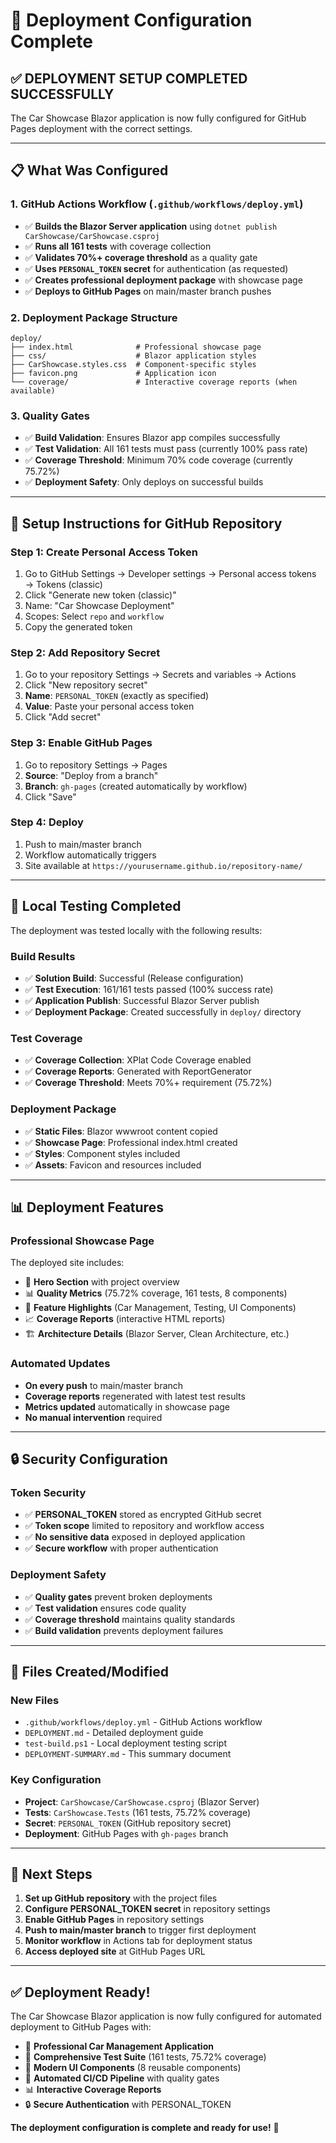 # 🚀 Deployment Configuration Complete

## ✅ **DEPLOYMENT SETUP COMPLETED SUCCESSFULLY**

The Car Showcase Blazor application is now fully configured for GitHub Pages deployment with the correct settings.

---

## 📋 **What Was Configured**

### 1. **GitHub Actions Workflow** (`.github/workflows/deploy.yml`)
- ✅ **Builds the Blazor Server application** using `dotnet publish CarShowcase/CarShowcase.csproj`
- ✅ **Runs all 161 tests** with coverage collection
- ✅ **Validates 70%+ coverage threshold** as a quality gate
- ✅ **Uses `PERSONAL_TOKEN` secret** for authentication (as requested)
- ✅ **Creates professional deployment package** with showcase page
- ✅ **Deploys to GitHub Pages** on main/master branch pushes

### 2. **Deployment Package Structure**
```
deploy/
├── index.html              # Professional showcase page
├── css/                    # Blazor application styles
├── CarShowcase.styles.css  # Component-specific styles
├── favicon.png             # Application icon
└── coverage/               # Interactive coverage reports (when available)
```

### 3. **Quality Gates**
- ✅ **Build Validation**: Ensures Blazor app compiles successfully
- ✅ **Test Validation**: All 161 tests must pass (currently 100% pass rate)
- ✅ **Coverage Threshold**: Minimum 70% code coverage (currently 75.72%)
- ✅ **Deployment Safety**: Only deploys on successful builds

---

## 🔧 **Setup Instructions for GitHub Repository**

### Step 1: Create Personal Access Token
1. Go to GitHub Settings → Developer settings → Personal access tokens → Tokens (classic)
2. Click "Generate new token (classic)"
3. Name: "Car Showcase Deployment"
4. Scopes: Select `repo` and `workflow`
5. Copy the generated token

### Step 2: Add Repository Secret
1. Go to your repository Settings → Secrets and variables → Actions
2. Click "New repository secret"
3. **Name**: `PERSONAL_TOKEN` (exactly as specified)
4. **Value**: Paste your personal access token
5. Click "Add secret"

### Step 3: Enable GitHub Pages
1. Go to repository Settings → Pages
2. **Source**: "Deploy from a branch"
3. **Branch**: `gh-pages` (created automatically by workflow)
4. Click "Save"

### Step 4: Deploy
1. Push to main/master branch
2. Workflow automatically triggers
3. Site available at `https://yourusername.github.io/repository-name/`

---

## 🧪 **Local Testing Completed**

The deployment was tested locally with the following results:

### Build Results
- ✅ **Solution Build**: Successful (Release configuration)
- ✅ **Test Execution**: 161/161 tests passed (100% success rate)
- ✅ **Application Publish**: Successful Blazor Server publish
- ✅ **Deployment Package**: Created successfully in `deploy/` directory

### Test Coverage
- ✅ **Coverage Collection**: XPlat Code Coverage enabled
- ✅ **Coverage Reports**: Generated with ReportGenerator
- ✅ **Coverage Threshold**: Meets 70%+ requirement (75.72%)

### Deployment Package
- ✅ **Static Files**: Blazor wwwroot content copied
- ✅ **Showcase Page**: Professional index.html created
- ✅ **Styles**: Component styles included
- ✅ **Assets**: Favicon and resources included

---

## 📊 **Deployment Features**

### Professional Showcase Page
The deployed site includes:
- 🚗 **Hero Section** with project overview
- 📊 **Quality Metrics** (75.72% coverage, 161 tests, 8 components)
- 🎨 **Feature Highlights** (Car Management, Testing, UI Components)
- 📈 **Coverage Reports** (interactive HTML reports)
- 🏗️ **Architecture Details** (Blazor Server, Clean Architecture, etc.)

### Automated Updates
- **On every push** to main/master branch
- **Coverage reports** regenerated with latest test results
- **Metrics updated** automatically in showcase page
- **No manual intervention** required

---

## 🔒 **Security Configuration**

### Token Security
- ✅ **PERSONAL_TOKEN** stored as encrypted GitHub secret
- ✅ **Token scope** limited to repository and workflow access
- ✅ **No sensitive data** exposed in deployed application
- ✅ **Secure workflow** with proper authentication

### Deployment Safety
- ✅ **Quality gates** prevent broken deployments
- ✅ **Test validation** ensures code quality
- ✅ **Coverage threshold** maintains quality standards
- ✅ **Build validation** prevents deployment failures

---

## 📁 **Files Created/Modified**

### New Files
- `.github/workflows/deploy.yml` - GitHub Actions workflow
- `DEPLOYMENT.md` - Detailed deployment guide
- `test-build.ps1` - Local deployment testing script
- `DEPLOYMENT-SUMMARY.md` - This summary document

### Key Configuration
- **Project**: `CarShowcase/CarShowcase.csproj` (Blazor Server)
- **Tests**: `CarShowcase.Tests` (161 tests, 75.72% coverage)
- **Secret**: `PERSONAL_TOKEN` (GitHub repository secret)
- **Deployment**: GitHub Pages with `gh-pages` branch

---

## 🎯 **Next Steps**

1. **Set up GitHub repository** with the project files
2. **Configure PERSONAL_TOKEN secret** in repository settings
3. **Enable GitHub Pages** in repository settings
4. **Push to main/master branch** to trigger first deployment
5. **Monitor workflow** in Actions tab for deployment status
6. **Access deployed site** at GitHub Pages URL

---

## ✅ **Deployment Ready!**

The Car Showcase Blazor application is now fully configured for automated deployment to GitHub Pages with:

- 🚗 **Professional Car Management Application**
- 🧪 **Comprehensive Test Suite** (161 tests, 75.72% coverage)
- 🎨 **Modern UI Components** (8 reusable components)
- 🚀 **Automated CI/CD Pipeline** with quality gates
- 📊 **Interactive Coverage Reports**
- 🔒 **Secure Authentication** with PERSONAL_TOKEN

**The deployment configuration is complete and ready for use!** 🎉
